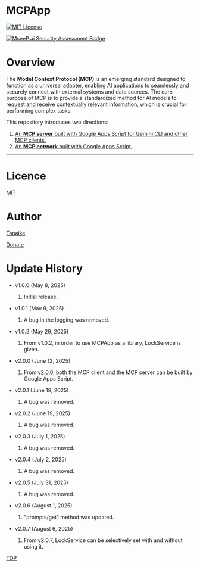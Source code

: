 # MCPApp

<a name="top"></a>
[![MIT License](http://img.shields.io/badge/license-MIT-blue.svg?style=flat)](LICENCE)

[![MseeP.ai Security Assessment Badge](https://mseep.net/pr/tanaikech-mcpapp-badge.png)](https://mseep.ai/app/tanaikech-mcpapp)

<a name="overview"></a>

# Overview

The **Model Context Protocol (MCP)** is an emerging standard designed to function as a universal adapter, enabling AI applications to seamlessly and securely connect with external systems and data sources. The core purpose of MCP is to provide a standardized method for AI models to request and receive contextually relevant information, which is crucial for performing complex tasks.

This repository introduces two directions:

1.  [An **MCP server** built with Google Apps Script for Gemini CLI and other MCP clients.](simpleMCPserver.md)
2.  [An **MCP network** built with Google Apps Script.](buildMCPNetwork.md)

---

<a name="licence"></a>

# Licence

[MIT](LICENCE)

<a name="author"></a>

# Author

[Tanaike](https://tanaikech.github.io/about/)

[Donate](https://tanaikech.github.io/donate/)

<a name="updatehistory"></a>

# Update History

- v1.0.0 (May 8, 2025)

  1. Initial release.

- v1.0.1 (May 9, 2025)

  1. A bug in the logging was removed.

- v1.0.2 (May 29, 2025)

  1. From v1.0.2, in order to use MCPApp as a library, LockService is given.

- v2.0.0 (June 12, 2025)

  1. From v2.0.0, both the MCP client and the MCP server can be built by Google Apps Script.

- v2.0.1 (June 18, 2025)

  1. A bug was removed.

- v2.0.2 (June 19, 2025)

  1. A bug was removed.

- v2.0.3 (July 1, 2025)

  1. A bug was removed.

- v2.0.4 (July 2, 2025)

  1. A bug was removed.

- v2.0.5 (July 31, 2025)

  1. A bug was removed.

- v2.0.6 (August 1, 2025)

  1. "prompts/get" method was updated.

- v2.0.7 (August 6, 2025)

  1. From v2.0.7, LockService can be selectively set with and without using it.

[TOP](#top)
